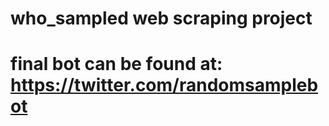 # who_sampled web scraping project 
# final bot can be found at: https://twitter.com/randomsamplebot

